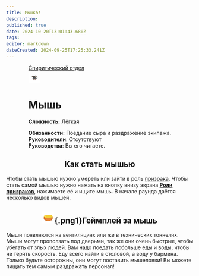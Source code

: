 ```yaml
---
title: Мышка!
description: 
published: true
date: 2024-10-20T13:01:43.680Z
tags: 
editor: markdown
dateCreated: 2024-09-25T17:25:33.241Z
---
```


<div style="display: flex; justify-content: center;">
<div class="roles-passport sp">
  <div class="title sp"><a href="/roles/spiritualisticdepartment">Спиритический отдел</a></div>
  <div>
    <div><div><img src="/roles/ratge-asss1.gif"></div></div>
  <div><div>
    <h1>Мышь</h1>
    <p><strong>Сложность:</strong> Лёгкая</p>
    <strong>Обязанности:</strong> Поедание сыра и раздражение экипажа.<br>
    <b>Руководители</b>: Отсутствуют<br>
    <b>Руководства</b>: Вы его читаете.
  </div></div>
  </div>
</div>
</div>

## <center>Как стать мышью

  Чтобы стать мышью нужно умереть или зайти в роль <a href="/ru/roles/ghost" >призрака</a>. Чтобы стать самой мышью нужно нажать на кнопку внизу экрана <b>[Роли призраков](/ru/roles/spiritualisticdepartment)</b>, нажимаете её и ищите мышь. В начале раунда даётся несколько видов мышей.

## <center>![](/food/vegetables/golovka_cheese.png){.png1}<span class="up">Геймплей за мышь</span><center>

Мыши появляются на вентиляциях или же в технических тоннелях. Мыши могут проползать под дверьми, так же они очень быстрые, чтобы убегать от злых людей. Вам надо поедать побольше еды и воды, чтобы не терять скорость. Еду всего найти в столовой, а воду у бармена. Только будьте осторожны, они могут поставить мышеловки! Вы можете пищать тем самым раздражать персонал!

<!-- ![крыса_танцует.gif](/fauna/крыса_танцует.gif) 
Я тебе кишки выпущю говнюк
--->

<div class="table"></div>